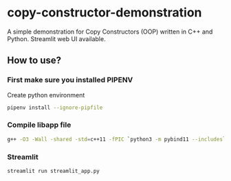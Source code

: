 # copy-constructor-demonstration
A simple demonstration for Copy Constructors (OOP) written in C++ and Python. Streamlit web UI available.

## How to use?

### First make sure you installed PIPENV

Create python environment

```bash
pipenv install --ignore-pipfile
```
### Compile libapp file

```bash
g++ -O3 -Wall -shared -std=c++11 -fPIC `python3 -m pybind11 --includes` bindings.cpp -o libapp$(python3-config --extension-suffix
```

### Streamlit

```bash
streamlit run streamlit_app.py
